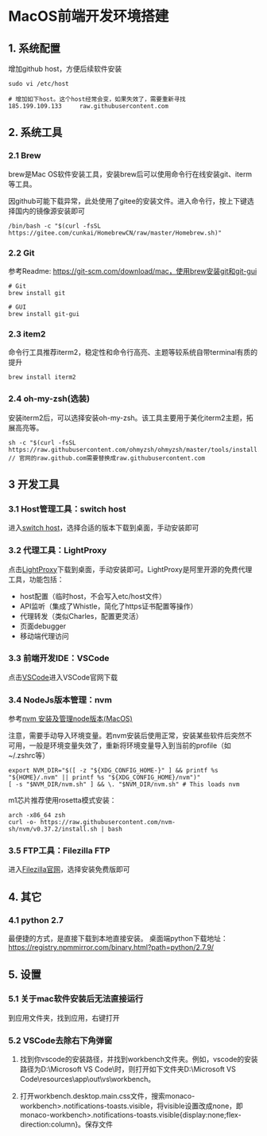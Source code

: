 # MacOS前端开发环境搭建

## 1. 系统配置
增加github host，方便后续软件安装

``` shell
sudo vi /etc/host
```

```
# 增加如下host。这个host经常会变，如果失效了，需要重新寻找
185.199.109.133		raw.githubusercontent.com
```

## 2. 系统工具
### 2.1 Brew
brew是Mac OS软件安装工具，安装brew后可以使用命令行在线安装git、iterm等工具。

因github可能下载异常，此处使用了gitee的安装文件。进入命令行，按上下键选择国内的镜像源安装即可

``` shell
/bin/bash -c "$(curl -fsSL https://gitee.com/cunkai/HomebrewCN/raw/master/Homebrew.sh)"
```

### 2.2 Git
参考Readme: https://git-scm.com/download/mac，使用brew安装git和git-gui

``` shell
# Git 
brew install git

# GUI 
brew install git-gui
```

### 2.3 item2
命令行工具推荐iterm2，稳定性和命令行高亮、主题等较系统自带terminal有质的提升

``` shell
brew install iterm2
```

### 2.4 oh-my-zsh(选装)
安装iterm2后，可以选择安装oh-my-zsh。该工具主要用于美化iterm2主题，拓展高亮等。
``` shell
sh -c "$(curl -fsSL https://raw.githubusercontent.com/ohmyzsh/ohmyzsh/master/tools/install.sh)"  // 官网的raw.github.com需要替换成raw.githubusercontent.com
```

## 3 开发工具
### 3.1 Host管理工具：switch host
进入[switch host](https://github.com/oldj/SwitchHosts/releases)，选择合适的版本下载到桌面，手动安装即可

### 3.2 代理工具：LightProxy
点击[LightProxy](https://gw.alipayobjects.com/os/LightProxy/LightProxy.dmg)下载到桌面，手动安装即可。LightProxy是阿里开源的免费代理工具，功能包括：
  - host配置（临时host，不会写入etc/host文件）
  - API监听（集成了Whistle，简化了https证书配置等操作）
  - 代理转发（类似Charles，配置更灵活）
  - 页面debugger
  - 移动端代理访问


### 3.3 前端开发IDE：VSCode
点击[VSCode](https://code.visualstudio.com/)进入VSCode官网下载


### 3.4 NodeJs版本管理：nvm
参考[nvm 安装及管理node版本(MacOS)](https://www.jianshu.com/p/144166bf31ad)

注意，需要手动导入环境变量。若nvm安装后使用正常，安装某些软件后突然不可用，一般是环境变量失效了，重新将环境变量导入到当前的profile（如 ~/.zshrc等）

``` shell
export NVM_DIR="$([ -z "${XDG_CONFIG_HOME-}" ] && printf %s "${HOME}/.nvm" || printf %s "${XDG_CONFIG_HOME}/nvm")"
[ -s "$NVM_DIR/nvm.sh" ] && \. "$NVM_DIR/nvm.sh" # This loads nvm
```

m1芯片推荐使用rosetta模式安装：
``` shell
arch -x86_64 zsh
curl -o- https://raw.githubusercontent.com/nvm-sh/nvm/v0.37.2/install.sh | bash
```


### 3.5 FTP工具：Filezilla FTP
进入[Filezilla官网](https://filezilla-project.org/download.php?type=client#close)，选择安装免费版即可


## 4. 其它
### 4.1 python 2.7
最便捷的方式，是直接下载到本地直接安装。
桌面端python下载地址：https://registry.npmmirror.com/binary.html?path=python/2.7.9/


## 5. 设置
### 5.1 关于mac软件安装后无法直接运行
到应用文件夹，找到应用，右键打开

### 5.2  VSCode去除右下角弹窗
1. 找到你vscode的安装路径，并找到workbench文件夹。例如，vscode的安装路径为D:\Microsoft VS Code\时，则打开如下文件夹D:\Microsoft VS Code\resources\app\out\vs\workbench。

2. 打开workbench.desktop.main.css文件，搜索monaco-workbench>.notifications-toasts.visible，将visible设置改成none，即monaco-workbench>.notifications-toasts.visible{display:none;flex-direction:column}。保存文件
